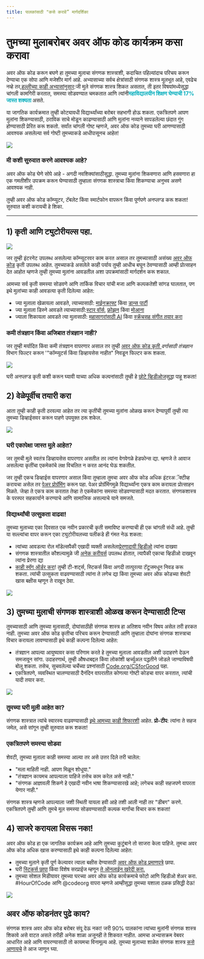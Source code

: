 ```yaml
---
title: पालकांसाठी "कसे करावे” मार्गदर्शिका
---
```


# तुमच्या मुलाबरोबर अवर ऑफ कोड कार्यक्रम कसा करावा
अवर ऑफ कोड करून बघणे हा तुमच्या मुलाचा संगणक शास्त्राशी, कदाचित पहिल्यांदाच परिचय करून देण्याचा एक सोपा आणि मजेशीर मार्ग आहे. अभ्यासाच्या सर्वच क्षेत्रांसाठी संगणक शास्त्र मूलभूत आहे, एवढेच नव्हे तर,<a href="https://medium.com/@codeorg/cs-helps-students-outperform-in-school-college-and-workplace-66dd64a69536">हल्लीच्या काही अभ्यासांनुसार</a>:जी मुले संगणक शास्त्र शिकत असतात, ती इतर विषयांमध्येसुद्धा चांगली कामगिरी करतात, समस्या सोडवण्यात चमकतात आणि त्यांनी<font color="00adbc"><b>महाविद्यालयीन शिक्षण घेण्याची 17% जास्त शक्यता </font></b>असते.</p> 

<p spaces-before="0">
  या जागतिक कार्यक्रमात तुम्ही कोट्यावधी विद्यार्थ्यांच्या बरोबर सहभागी होऊ शकता. एकत्रितपणे आपण मुलांना शिकण्यासाठी, ठराविक साचे मोडून काढण्यासाठी आणि मुलांना नव्याने सापडलेल्या छंदात गुंग होण्यासाठी प्रेरित करू शकतो. सर्वांत चांगली गोष्ट म्हणजे, अवर ऑफ कोड तुमच्या घरी आणण्यासाठी आवश्यक असलेल्या सर्व गोष्टी तुमच्याकडे आधीपासूनच आहेत!
</p>

<p spaces-before="0">
  <a href="{{ urls/learn }}"><img src="/images/fit-600/Marketing/mother-helping-her-daughter-use-a-laptop-4260325.jpg" /></a>
</p>

<p spaces-before="0">
  

<h3>मी कशी सुरुवात करणे आवश्यक आहे?</h3>
अवर ऑफ कोड घेणे सोपे आहे - अगदी नवशिक्यांसाठीसुद्धा. तुमच्या मुलांना शिकवणारा आणि हसवणारा हा एक गमतीशीर उपक्रम करून घेण्यासाठी तुम्हाला संगणक शास्त्राचा किंवा शिकण्याचा अनुभव असणे आवश्यक नाही.
</p>

<p spaces-before="0">
  तुम्ही अवर ऑफ कोड कॉम्प्युटर, टॅबलेट किंवा स्मार्टफोन वापरून किंवा पूर्णपणे अनप्लग्ड करू शकता! सुरुवात कशी करायची हे शिका.
</p>

<hr />

<h2 spaces-before="0">
  1) कृती आणि ट्युटोरीयल्स पहा.
</h2>

<p spaces-before="0">
  <a href="{{ urls/learn }}"><img src="/images/fit-600/tutorials.png" /></a>
</p>

<p spaces-before="0">
  जर तुम्ही इंटरनेट उपलब्ध असलेल्या कॉम्प्युटरवर काम करत असाल तर तुमच्यासाठी असंख्य <a href="https://hourofcode.com/us/learn">अवर ऑफ कोड</a> कृती उपलब्ध आहेत. तुमच्याकडे असलेले काही पर्याय तुम्ही आधीच बघून ठेवण्यासाठी आम्ही प्रोत्साहन देत आहोत म्हणजे तुम्ही तुमच्या मुलांना आवडतील अशा उपक्रमांसाठी मार्गदर्शन करू शकाल.
</p>

<p spaces-before="0">
  आमच्या सर्व कृती समस्या सोडवणे आणि तार्किक विचार यांची मजा आणि कल्पकतेशी सांगड घालतात, पण इथे मुलांच्या काही आवडत्या कृती दिलेल्या आहेत:
</p>

<ul>
  <li>
    ज्या मुलाला खेळायला आवडते, त्याच्यासाठी: <a href="https://code.org/minecraft">माईनक्राफ्ट</a> किंवा <a href="https://code.org/dance">डान्स पार्टी</a>
  </li>
  <li>
    ज्या मुलाला डिस्ने आवडते त्याच्यासाठी:<a href="https://code.org/starwars">स्टार वॉर्स</a>, <a href="https://studio.code.org/s/frozen/stage/1/puzzle/1">फ्रोझन</a> किंवा <a href="https://partners.disney.com/hour-of-code?cds&cmp=vanity%7Cnatural%7Cus%7Cmoanahoc%7C">मोआना</a>
  </li>
  <li>
    ज्याला शिकायला आवडते त्या मुलासाठी: <a href="https://code.org/oceans">महासागरांसाठी AI</a> किंवा <a href="https://scratch.mit.edu/projects/editor/?tutorial=music&utm_source=codeorg">स्क्रॅचसह संगीत तयार करा</a>
  </li>
</ul>

<p spaces-before="0">
  

<h3>कमी तंत्रज्ञान किंवा अजिबात तंत्रज्ञान नाही?</h3>
जर तुम्ही मर्यादित किंवा कमी तंत्रज्ञान वापरणार असाल तर तुम्ही <a href="https://hourofcode.com/us/learn">अवर ऑफ कोड कृती </a> <em>वर्गासाठी तंत्रज्ञान</em> विभाग फिल्टर करून  '"कॉम्प्युटर्स किंवा डिव्हायसेस नाहीत" निवडून फिल्टर करू शकता.
</p>

<p spaces-before="0">
  <a href="{{ urls/learn }}"><img src="/images/fit-500/Marketing/filtering-activities-hoc.jpg" /></a>
</p>

<p spaces-before="0">
  घरी अनप्लग्ड कृती कशी करून घ्यावी याच्या अधिक कल्पनांसाठी तुम्ही हे <a href="https://www.youtube.com/playlist?list=PLzdnOPI1iJNcpfa4LtbaIl35gqir_5XUu">छोटे व्हिडीओज</a>सुद्धा पाहू शकता!
</p>

<h2 spaces-before="0">
  2) वेळेपूर्वीच तयारी करा
</h2>

<p spaces-before="0">
  आता तुम्ही काही कृती ठरवल्या आहेत तर त्या कृतींची तुमच्या मुलांना ओळख करून देण्यापूर्वी तुम्ही त्या तुमच्या डिव्हाईसवर करून पाहणे उपयुक्त ठरू शकेल.
</p>

<p spaces-before="0">
  <a href="{{ urls/learn }}"><img src="/images/fit-600/Marketing/father-and-children-looking-at-a-laptop-4260749.jpg" /></a>
</p>

<p spaces-before="0">
  

<h3>घरी एकापेक्षा जास्त मुले आहेत?</h3>
जर तुमची मुले स्वतंत्र डिव्हायसेस वापरणार असतील तर त्यांना वेगवेगळे हेडफोन्स द्या. म्हणजे ते आवाज असलेल्या कृतींचा एकमेकांचे लक्ष विचलित न करत आनंद घेऊ शकतील.
</p>

<p spaces-before="0">
  जर तुम्ही एकच डिव्हाईस वापरणार असाल किंवा तुम्हाला तुमचा अवर ऑफ कोड अधिक इंटरअॅक्टीव्ह करायचा असेल तर <a href="https://www.youtube.com/watch?v=vgkahOzFH2Q">पेअर प्रोग्रॅमिंग</a> करून पहा. पेअर प्रोग्रॅमिंगमुळे विद्यार्थ्यांना एकत्र काम करायला प्रोत्साहन मिळते. जेव्हा ते एकत्र काम करतात तेव्हा ते एकमेकांना समस्या सोडवण्यासाठी मदत करतात. संगणकशास्त्र के परस्पर सहकार्याने करण्याचे आणि सामाजिक असल्याचे याने समजते.
</p>

<p spaces-before="0">
  

<h3>विद्यार्थ्यांची उत्सुकता वाढवा! </h3>
तुमच्या मुलाच्या एका दिवसात एक नवीन प्रकारची कृती समाविष्ट करण्याची ही एक चांगली संधी आहे. तुम्ही या सल्ल्यांचा वापर करून एका ट्युटोरीयलच्या पलीकडे ही गंमत नेऊ शकता:
</p>

<ul>
  <li>
    त्यांच्या आवडत्या रोल मॉडेल्सपैकी एखादी व्यक्ती असलेला<a href="https://www.youtube.com/playlist?list=PLzdnOPI1iJNcadqJAZnbDYShie4gLZQQJ">प्रेरणादायी व्हिडीओ</a> त्यांना दाखवा
  </li>
  <li>
    संगणक शास्त्रातील कौशल्यामुळे जी <a href="https://www.youtube.com/playlist?list=PLzdnOPI1iJNfpD8i4Sx7U0y2MccnrNZuP">अनेक करीयर्स</a> उपलब्ध होतात, त्यापैकी एकाचा व्हिडीओ दाखवून त्यांना प्रेरणा द्या
  </li>
  <li>
    <a href="https://store.code.org/">काही स्वॅग ऑर्डर करा</a>! तुम्ही टी-शर्ट्स, स्टिकर्स किंवा अगदी तात्पुरत्या टॅटूजमधून निवड करू शकता. त्यांची उत्सुकता वाढवण्यासाठी त्यांना ते लगेच द्या किंवा तुमच्या अवर ऑफ कोडच्या शेवटी खास बक्षीस म्हणून ते राखून ठेवा.
  </li>
</ul>

<a href="https://store.code.org/" target="_blank"><img src="/images/fit-500/Marketing/hourofcodestore.jpg"></a>

<h2 spaces-before="0">
  3) तुमच्या मुलाची संगणक शास्त्राशी ओळख करून देण्यासाठी टिप्स
</h2>

<p spaces-before="0">
  तुमच्यासाठी आणि तुमच्या मुलासाठी, दोघांसाठीही संगणक शास्त्र हा अतिशय नवीन विषय असेल तरी हरकत नाही. तुमच्या अवर ऑफ कोड कृतीचा परिचय करून देण्यासाठी आणि तुम्हाला दोघांना संगणक शास्त्राचा विचार करायला लावण्यासाठी इथे काही कल्पना दिलेल्या आहेत:
</p>

<ul>
  <li>
    तंत्रज्ञान आपल्या आयुष्यावर कसा परिणाम करते हे तुमच्या मुलाला आवडतील अशी उदाहरणे देऊन समजावून सांगा. उदाहरणार्थ, तुम्ही औषधाबद्दल किंवा लोकांशी व्हर्च्युअल पद्धतीने जोडले जाण्याविषयी बोलू शकता. तसेच, सुचवलेल्या चर्चेच्या प्रश्नांसाठी <a href="https://code.org/csforgood">Code.org/CSforGood</a> पहा.
  </li>
  <li>
    एकत्रितपणे, व्यवस्थित चालण्यासाठी दैनंदिन वापरातील कोणत्या गोष्टी कोडचा वापर करतात, त्यांची यादी तयार करा.
  </li>
</ul>

<p spaces-before="0">
  <a href="{{ urls/learn }}"><img src="/images/fit-600/Marketing/girl-sitting-on-sofa-while-using-tablet-computer-4144035.jpg" /></a>
</p>

<p spaces-before="0">
  

<h3>तुमच्या घरी मुली आहेत का?</h3>
संगणक शास्त्रात त्यांचे स्वारस्य वाढवण्यासाठी <a href="https://code.org/girls"> इथे आमच्या काही शिफारशी</a> आहेत. <strong>प्रो-टीप</strong>: त्यांना ते सहज जमेल, असे सांगून तुम्ही सुरुवात करू शकता!
</p>

<p spaces-before="0">
  

<h3>एकत्रितपणे समस्या सोडवा</h3>
शेवटी, तुमच्या मुलाला काही समस्या आल्या तर असे उत्तर दिले तरी चालेल:
</p>

<ul>
  <li>
    "मला माहिती नाही. आपण मिळून शोधूया."
  </li>
  <li>
    "तंत्रज्ञान कायमच आपल्याला पाहिजे तसेच काम करेल असे नाही."
  </li>
  <li>
    "संगणक आज्ञावली शिकणे हे एखादी नवीन भाषा शिकण्यासारखे आहे; लगेचच काही सहजपणे वापरता येणार नाही."
  </li>
</ul>

<p spaces-before="0">
  संगणक शास्त्र म्हणजे आपल्याला जशी स्थिती यायला हवी आहे तशी आली नाही तर "डीबग" करणे. एकत्रितपणे तुम्ही आणि तुमचे मूल समस्या सोडवण्यासाठी कल्पक मार्गांचा विचार करू शकता!
</p>


<h2 spaces-before="0">
  4)  साजरे करायला विसरू नका!
</h2>

<p spaces-before="0">
  अवर ऑफ कोड हा एक जागतिक कार्यक्रम आहे आणि तुमच्या कुटुंबाने तो साजरा केला पाहिजे. तुमचा अवर ऑफ कोड अधिक खास करण्यासाठी इथे काही कल्पना दिलेल्या आहेत:
</p>

<ul>
  <li>
    तुमच्या मुलाने कृती पूर्ण केल्यावर त्याला बक्षीस देण्यासाठी <a href="https://staging.code.org/certificates">अवर ऑफ कोड प्रमाणपत्रे</a> छापा.
  </li>
  <li>
    घरी <a href="https://staging.hourofcode.com/us/promote/resources#stickers">स्टिकर्स छापा</a> किंवा  विशेष सरप्राईज म्हणून <a href="https://store.code.org/"> ते ऑनलाईन खरेदी करा.</a>
  </li>
  <li>
    तुमच्या सोशल मिडीयावर तुमच्या घरच्या अवर ऑफ कोड कार्यक्रमाचे फोटो आणि व्हिडीओ शेअर करा. #HourOfCode आणि @codeorg वापरा म्हणजे आम्हीसुद्धा तुमच्या यशाला ठळक प्रसिद्धी देऊ!
  </li>
</ul>

<p spaces-before="0">
  <a href="{{ urls/learn }}"><img src="/images/fit-600/Marketing/g8TUlHzF.jpeg" /></a>
</p>

<h2>अवर ऑफ कोडनंतर पुढे काय?</h2>

<p spaces-before="0">
  संगणक शास्त्र अवर ऑफ कोड बरोबर संपू देऊ नका! जरी 90% पालकांना त्यांच्या मुलांनी संगणक शास्त्र शिकावे असे वाटत असले तरीही अनेक शाळा अजूनही ते शिकवत नाहीत. आमचा अभ्यासक्रम वेबवर आधारित आहे आणि वापरण्यासाठी तो कायमचा विनामूल्य आहे. तुमच्या मुलाच्या शाळेत संगणक शास्त्र <a href="https://code.org/yourschool"> कसे आणायचे</a> ते आज जाणून घ्या.
</p>